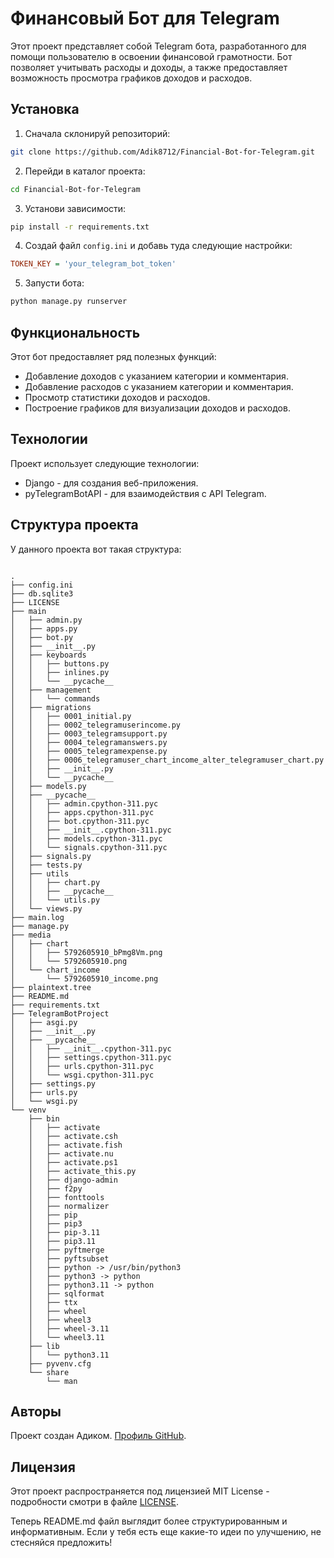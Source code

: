 # Финансовый Бот для Telegram

Этот проект представляет собой Telegram бота, разработанного для помощи пользователю в освоении финансовой грамотности. Бот позволяет учитывать расходы и доходы, а также предоставляет возможность просмотра графиков доходов и расходов.

## Установка

1. Сначала склонируй репозиторий:

```bash
git clone https://github.com/Adik8712/Financial-Bot-for-Telegram.git
```

2. Перейди в каталог проекта:

```bash
cd Financial-Bot-for-Telegram
```

3. Установи зависимости:

```bash
pip install -r requirements.txt
```

4. Создай файл `config.ini` и добавь туда следующие настройки:

```ini
TOKEN_KEY = 'your_telegram_bot_token'
```

5. Запусти бота:

```bash
python manage.py runserver
```

## Функциональность

Этот бот предоставляет ряд полезных функций:

- Добавление доходов с указанием категории и комментария.
- Добавление расходов с указанием категории и комментария.
- Просмотр статистики доходов и расходов.
- Построение графиков для визуализации доходов и расходов.

## Технологии

Проект использует следующие технологии:

- Django - для создания веб-приложения.
- pyTelegramBotAPI - для взаимодействия с API Telegram.

## Структура проекта

У данного проекта вот такая структура:

```

.
├── config.ini
├── db.sqlite3
├── LICENSE
├── main
│   ├── admin.py
│   ├── apps.py
│   ├── bot.py
│   ├── __init__.py
│   ├── keyboards
│   │   ├── buttons.py
│   │   ├── inlines.py
│   │   └── __pycache__
│   ├── management
│   │   └── commands
│   ├── migrations
│   │   ├── 0001_initial.py
│   │   ├── 0002_telegramuserincome.py
│   │   ├── 0003_telegramsupport.py
│   │   ├── 0004_telegramanswers.py
│   │   ├── 0005_telegramexpense.py
│   │   ├── 0006_telegramuser_chart_income_alter_telegramuser_chart.py
│   │   ├── __init__.py
│   │   └── __pycache__
│   ├── models.py
│   ├── __pycache__
│   │   ├── admin.cpython-311.pyc
│   │   ├── apps.cpython-311.pyc
│   │   ├── bot.cpython-311.pyc
│   │   ├── __init__.cpython-311.pyc
│   │   ├── models.cpython-311.pyc
│   │   └── signals.cpython-311.pyc
│   ├── signals.py
│   ├── tests.py
│   ├── utils
│   │   ├── chart.py
│   │   ├── __pycache__
│   │   └── utils.py
│   └── views.py
├── main.log
├── manage.py
├── media
│   ├── chart
│   │   ├── 5792605910_bPmg8Vm.png
│   │   └── 5792605910.png
│   └── chart_income
│       └── 5792605910_income.png
├── plaintext.tree
├── README.md
├── requirements.txt
├── TelegramBotProject
│   ├── asgi.py
│   ├── __init__.py
│   ├── __pycache__
│   │   ├── __init__.cpython-311.pyc
│   │   ├── settings.cpython-311.pyc
│   │   ├── urls.cpython-311.pyc
│   │   └── wsgi.cpython-311.pyc
│   ├── settings.py
│   ├── urls.py
│   └── wsgi.py
└── venv
    ├── bin
    │   ├── activate
    │   ├── activate.csh
    │   ├── activate.fish
    │   ├── activate.nu
    │   ├── activate.ps1
    │   ├── activate_this.py
    │   ├── django-admin
    │   ├── f2py
    │   ├── fonttools
    │   ├── normalizer
    │   ├── pip
    │   ├── pip3
    │   ├── pip-3.11
    │   ├── pip3.11
    │   ├── pyftmerge
    │   ├── pyftsubset
    │   ├── python -> /usr/bin/python3
    │   ├── python3 -> python
    │   ├── python3.11 -> python
    │   ├── sqlformat
    │   ├── ttx
    │   ├── wheel
    │   ├── wheel3
    │   ├── wheel-3.11
    │   └── wheel3.11
    ├── lib
    │   └── python3.11
    ├── pyvenv.cfg
    └── share
        └── man

```

## Авторы

Проект создан Адиком. [Профиль GitHub](https://github.com/Adik8712).

## Лицензия

Этот проект распространяется под лицензией MIT License - подробности смотри в файле [LICENSE](LICENSE).

Теперь README.md файл выглядит более структурированным и информативным. Если у тебя есть еще какие-то идеи по улучшению, не стесняйся предложить!